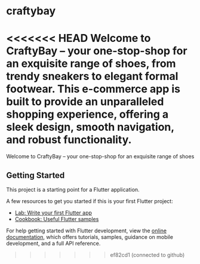 # craftybay
<<<<<<< HEAD
Welcome to CraftyBay – your one-stop-shop for an exquisite range of shoes, from trendy sneakers to elegant formal footwear. This e-commerce app is built to provide an unparalleled shopping experience, offering a sleek design, smooth navigation, and robust functionality.
=======

Welcome to CraftyBay – your one-stop-shop for an exquisite range of shoes

## Getting Started

This project is a starting point for a Flutter application.

A few resources to get you started if this is your first Flutter project:

- [Lab: Write your first Flutter app](https://docs.flutter.dev/get-started/codelab)
- [Cookbook: Useful Flutter samples](https://docs.flutter.dev/cookbook)

For help getting started with Flutter development, view the
[online documentation](https://docs.flutter.dev/), which offers tutorials,
samples, guidance on mobile development, and a full API reference.
>>>>>>> ef82cd1 (connected to github)
